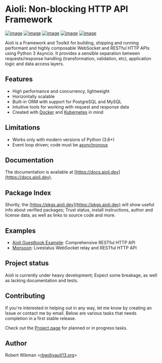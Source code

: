 Aioli: Non-blocking HTTP API Framework
=== 

[![image](https://img.shields.io/github/license/rbw/aioli.svg?style=flat-square)](https://raw.githubusercontent.com/rbw/aioli/master/LICENSE)
[![image](https://img.shields.io/pypi/v/aioli.svg?style=flat-square)](https://pypi.org/project/aioli)
[![image](https://img.shields.io/travis/rbw/aioli.svg?style=flat-square)](https://travis-ci.org/rbw/aioli)
[![image](https://img.shields.io/codecov/c/github/rbw/aioli.svg?style=flat-square)](https://codecov.io/gh/rbw/aioli)
[![image](https://img.shields.io/pypi/pyversions/aioli.svg?style=flat-square)](https://pypi.org/project/aioli/)

Aioli is a Framework and Toolkit for building, shipping and running performant and highly composable WebSocket and RESTful HTTP APIs using Python 3 Asyncio. 
It provides a sensible separation between requests/response handling (transformation, validation, etc), application logic and data access layers.

Features
---

- High performance and concurrency, lightweight
- Horizontally scalable
- Built-in ORM with support for PostgreSQL and MySQL
- Intuitive tools for working with request and response data
- Created with [Docker](https://www.docker.com) and [Kubernetes](https://kubernetes.io) in mind

Limitations
---

- Works only with modern versions of Python (3.6+)
- Event loop driven; code must be [asynchronous](https://docs.python.org/3/library/asyncio.html)


Documentation
---

The documentation is available at [https://docs.aioli.dev](https://docs.aioli.dev). 


Package Index
--

Shortly, the [https://pkgs.aioli.dev](https://pkgs.aioli.dev) will show useful info about verified packages; Trust status,
install instructions, author and license data, as well as links to source code and more.


Examples
---

- [Aioli Guestbook Example](https://github.com/rbw/aioli-example-guestbook): Comprehensive RESTful HTTP API
- [Monsoon](https://github.com/rbw/monsoon): Livestatus WebSocket relay and RESTful HTTP API


Project status
---

Aioli is currently under heavy development; Expect some breakage, as well as lacking documentation and tests.


Contributing
---

If you're interested in helping out in any way, let me know by creating an Issue or contact me by email.
Below are various tasks that needs completion in a first stable release. 

Check out the [Project page](https://github.com/rbw/aioli/projects/2) for planned or in progress tasks.

Author
---
Robert Wikman \<rbw@vault13.org\>
